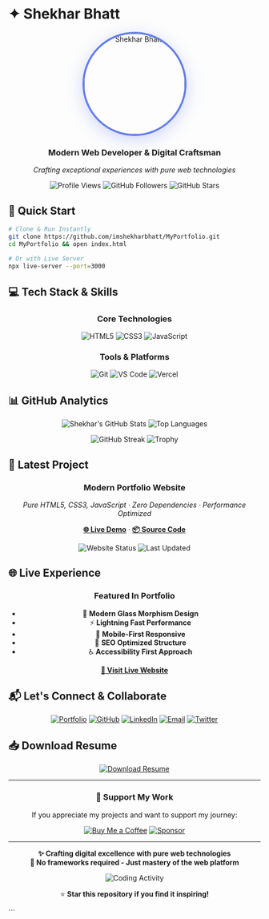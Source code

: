 # ✦ Shekhar Bhatt

<div align="center">

<img src="./assets/profile.jpg" width="200" height="200" style="border-radius: 50%; border: 4px solid #667eea; box-shadow: 0 8px 32px rgba(102, 126, 234, 0.3);" alt="Shekhar Bhatt">

### **Modern Web Developer & Digital Craftsman**

*Crafting exceptional experiences with pure web technologies*

![Profile Views](https://komarev.com/ghpvc/?username=imshekharbhatt&color=667eea&style=for-the-badge&label=PROFILE+VIEWS)
![GitHub Followers](https://img.shields.io/github/followers/imshekharbhatt?color=8B5CF6&style=for-the-badge&label=FOLLOWERS)
![GitHub Stars](https://img.shields.io/github/stars/imshekharbhatt?color=F59E0B&style=for-the-badge&label=STARS)

</div>

## 🚀 Quick Start

```bash
# Clone & Run Instantly
git clone https://github.com/imshekharbhatt/MyPortfolio.git
cd MyPortfolio && open index.html

# Or with Live Server
npx live-server --port=3000
```

## 💻 Tech Stack & Skills

<div align="center">

### **Core Technologies**
![HTML5](https://img.shields.io/badge/HTML5-E34F26?style=for-the-badge&logo=html5&logoColor=white)
![CSS3](https://img.shields.io/badge/CSS3-1572B6?style=for-the-badge&logo=css3&logoColor=white)
![JavaScript](https://img.shields.io/badge/JavaScript-F7DF1E?style=for-the-badge&logo=javascript&logoColor=black)

### **Tools & Platforms**
![Git](https://img.shields.io/badge/Git-F05032?style=for-the-badge&logo=git&logoColor=white)
![VS Code](https://img.shields.io/badge/VS_Code-007ACC?style=for-the-badge&logo=visual-studio-code&logoColor=white)
![Vercel](https://img.shields.io/badge/Vercel-000000?style=for-the-badge&logo=vercel&logoColor=white)

</div>

## 📊 GitHub Analytics

<div align="center">

![Shekhar's GitHub Stats](https://github-readme-stats.vercel.app/api?username=imshekharbhatt&show_icons=true&theme=radical&hide_border=true&bg_color=0D1117&title_color=667eea&icon_color=667eea)
![Top Languages](https://github-readme-stats.vercel.app/api/top-langs/?username=imshekharbhatt&layout=compact&theme=radical&hide_border=true&bg_color=0D1117&title_color=667eea)

![GitHub Streak](https://github-readme-streak-stats.herokuapp.com/?user=imshekharbhatt&theme=radical&hide_border=true&background=0D1117&fire=667eea)
![Trophy](https://github-profile-trophy.vercel.app/?username=imshekharbhatt&theme=radical&no-frame=true&row=2&column=4)

</div>

## 🎯 Latest Project

<div align="center">

### **Modern Portfolio Website**
*Pure HTML5, CSS3, JavaScript · Zero Dependencies · Performance Optimized*

[**🌐 Live Demo**](https://www.shekharbhatt.com.np) · [**📦 Source Code**](https://github.com/imshekharbhatt/MyPortfolio)

![Website Status](https://img.shields.io/website?url=https%3A%2F%2Fwww.shekharbhatt.com.np&style=for-the-badge&label=PORTFOLIO&color=10B981&logo=vercel)
![Last Updated](https://img.shields.io/github/last-commit/imshekharbhatt/MyPortfolio?style=for-the-badge&color=8B5CF6&label=LAST%20DEPLOYED)

</div>

## 🌐 Live Experience

<div align="center">

### **Featured In Portfolio**
- 🎨 **Modern Glass Morphism Design**
- ⚡ **Lightning Fast Performance** 
- 📱 **Mobile-First Responsive**
- 🎯 **SEO Optimized Structure**
- ♿ **Accessibility First Approach**

[**🚀 Visit Live Website**](https://www.shekharbhatt.com.np)

</div>

## 📬 Let's Connect & Collaborate

<div align="center">

[![Portfolio](https://img.shields.io/badge/✦_Portfolio-Visit_Now-8B5CF6?style=for-the-badge&logo=vercel)](https://www.shekharbhatt.com.np)
[![GitHub](https://img.shields.io/badge/⚡_GitHub-Explore_Projects-181717?style=for-the-badge&logo=github)](https://github.com/imshekharbhatt)
[![LinkedIn](https://img.shields.io/badge/💼_LinkedIn-Connect_Professionally-0A66C2?style=for-the-badge&logo=linkedin)](https://linkedin.com/in/imshekharbhatt)
[![Email](https://img.shields.io/badge/📧_Email-Hello@shekharbhatt.com.np-D14836?style=for-the-badge&logo=gmail)](mailto:hello@shekharbhatt.com.np)
[![Twitter](https://img.shields.io/badge/🐦_Twitter-Follow_For_Updates-1DA1F2?style=for-the-badge&logo=twitter)](https://twitter.com/imshekharbhatt)

</div>

## 📥 Download Resume

<div align="center">

[![Download Resume](https://img.shields.io/badge/📄_Download-Full_Resume-10B981?style=for-the-badge&logo=adobeacrobatreader)](https://www.shekharbhatt.com.np/resume.pdf)

</div>

---

<div align="center">

### **🌟 Support My Work**

If you appreciate my projects and want to support my journey:

[![Buy Me a Coffee](https://img.shields.io/badge/Buy_Me_A_Coffee-FFDD00?style=for-the-badge&logo=buy-me-a-coffee&logoColor=black)](https://buymeacoffee.com/imshekharbhatt)
[![Sponsor](https://img.shields.io/badge/Sponsor-EA4AAA?style=for-the-badge&logo=githubsponsors&logoColor=white)](https://github.com/sponsors/imshekharbhatt)

---

**✨ Crafting digital excellence with pure web technologies**  
**🚀 No frameworks required - Just mastery of the web platform**

![Coding Activity](https://github-readme-activity-graph.vercel.app/graph?username=imshekharbhatt&theme=react-dark&bg_color=0D1117&hide_border=true&area_color=667eea&line=8B5CF6&point=10B981)

⭐ **Star this repository if you find it inspiring!**

</div>
```
